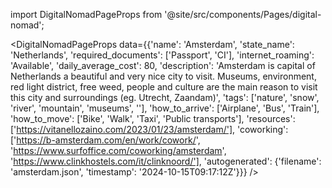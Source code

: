 
import DigitalNomadPageProps from '@site/src/components/Pages/digital-nomad';

<DigitalNomadPageProps
    data={{'name': 'Amsterdam', 'state_name': 'Netherlands', 'required_documents': ['Passport', 'CI'], 'internet_roaming': 'Available', 'daily_average_cost': 80, 'description': 'Amsterdam is capital of Netherlands a beautiful and very nice city to visit. Museums, environment, red light district, free weed, people and culture are the main reason to visit this city and surroundings (eg. Utrecht, Zaandam)', 'tags': ['nature', 'snow', 'river', 'mountain', 'museums', ''], 'how_to_arrive': ['Airplane', 'Bus', 'Train'], 'how_to_move': ['Bike', 'Walk', 'Taxi', 'Public transports'], 'resources': ['https://vitanellozaino.com/2023/01/23/amsterdam/'], 'coworking': ['https://b-amsterdam.com/en/work/cowork/', 'https://www.surfoffice.com/coworking/amsterdam', 'https://www.clinkhostels.com/it/clinknoord/'], 'autogenerated': {'filename': 'amsterdam.json', 'timestamp': '2024-10-15T09:17:12Z'}}}
/>
